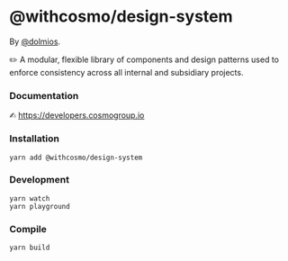 # @withcosmo/design-system

By [@dolmios](https://github.com/dolmios).

✏️ A modular, flexible library of components and design patterns used to enforce consistency across all internal and subsidiary projects.

### Documentation

✍︎ https://developers.cosmogroup.io

### Installation

    yarn add @withcosmo/design-system

### Development

    yarn watch
    yarn playground

### Compile

    yarn build
